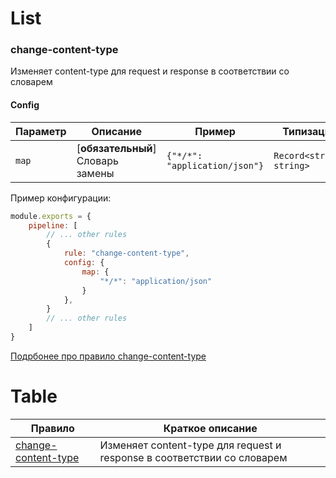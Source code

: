 
# List
<a name="custom_anchor_rule_change-content-type"></a>
### change-content-type

Изменяет content-type для request и response в соответствии со словарем

#### Config

| Параметр    | Описание                          | Пример                     | Типизация              | Дефолтное |
| -------- |-----------------------------------|----------------------------|------------------------|-----------|
| `map`  | [**обязательный**] Словарь замены | `{"*/*": "application/json"}` | `Record<string, string>` | `{}`        |


Пример конфигурации:

```js
module.exports = {
    pipeline: [
        // ... other rules
        {
            rule: "change-content-type",
            config: {
                map: {
                    "*/*": "application/json"
                }
            },
        }
        // ... other rules
    ]
}
```


[Подрбонее про правило change-content-type](./src/rules/change-content-type/README.md)


# Table

| Правило                                                          | Краткое описание |
|------------------------------------------------------------------| ---- |
| [change-content-type](./src/rules/change-content-type/README.md) | Изменяет content-type для request и response в соответствии со словарем |
